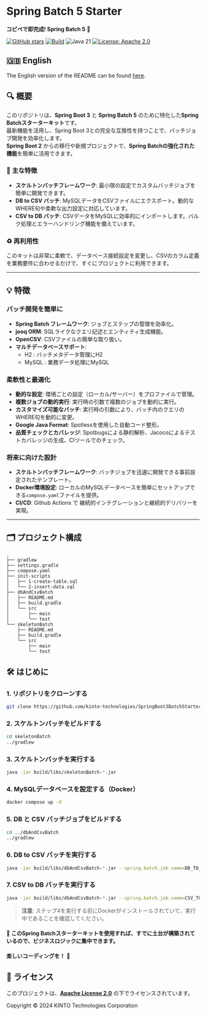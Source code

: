 # Spring Batch 5 Starter

**コピペで即完成! Spring Batch 5** 🚀

[![GitHub stars](https://img.shields.io/github/stars/KTC-YoheiMiyashita/SpringBoot3BatchStarter?style=social)](https://github.com/KTC-YoheiMiyashita/SpringBoot3BatchStarter/stargazers)
[![Build](https://github.com/kinto-technologies/SpringBoot3BatchStarter/actions/workflows/build.yml/badge.svg)](https://github.com/kinto-technologies/SpringBoot3BatchStarter/actions/workflows/build.yml)
![Java 21](https://img.shields.io/badge/Java-21%2B-blue)
[![License: Apache 2.0](https://img.shields.io/badge/License-Apache%202.0-CC2233.svg)](https://opensource.org/licenses/Apache-2.0)

## 🇬🇧 English

The English version of the README can be found [here](README.md).

## 🔍 概要

このリポジトリは、**Spring Boot 3** と **Spring Batch 5** のために特化した**Spring Batchスターターキット**です。  
最新機能を活用し、Spring Boot 3との完全な互換性を持つことで、バッチジョブ開発を効率化します。  
**Spring Boot 2** からの移行や新規プロジェクトで、**Spring Batchの強化された機能**を簡単に活用できます。

### 📝 主な特徴
- **スケルトンバッチフレームワーク**: 最小限の設定でカスタムバッチジョブを簡単に開発できます。
- **DB to CSV バッチ**: MySQLデータをCSVファイルにエクスポート。動的なWHERE句や柔軟な出力設定に対応しています。
- **CSV to DB バッチ**: CSVデータをMySQLに効率的にインポートします。バルク処理とエラーハンドリング機能を備えています。

### ♻️ 再利用性
このキットは非常に柔軟で、データベース接続設定を変更し、CSVのカラム定義を業務要件に合わせるだけで、すぐにプロジェクトに利用できます。

---



## 💡 特徴

### バッチ開発を簡単に
- **Spring Batch フレームワーク**: ジョブとステップの管理を効率化。
- **jooq ORM**: SQLライクなクエリ記述とエンティティ生成機能。
- **OpenCSV**: CSVファイルの簡単な取り扱い。
- **マルチデータベースサポート**:
  - H2 : バッチメタデータ管理にH2
  - MySQL : 業務データ処理にMySQL

### 柔軟性と最適化
- **動的な設定**: 環境ごとの設定（ローカル/サーバー）をプロファイルで管理。
- **複数ジョブの動的実行**: 実行時の引数で複数のジョブを動的に実行。
- **カスタマイズ可能なバッチ**: 実行時の引数により、バッチ内のクエリのWHERE句を動的に変更。
- **Google Java Format**: Spotlessを使用した自動コード整形。
- **品質チェックとカバレッジ**: Spotbugsによる静的解析、Jacocoによるテストカバレッジの生成、CIツールでのチェック。

### 将来に向けた設計
- **スケルトンバッチフレームワーク**: バッチジョブを迅速に開発できる事前設定されたテンプレート。
- **Docker環境設定**: ローカルのMySQLデータベースを簡単にセットアップできる`compose.yaml`ファイルを提供。
- **CI/CD**: Github Actions で 継続的インテグレーションと継続的デリバリーを実現。

---

## 🗂️ プロジェクト構成
```text
.
├── gradlew
├── settings.gradle
├── compose.yaml
├── init-scripts
│   ├── 1-create-table.sql
│   └── 2-insert-data.sql
├── dbAndCsvBatch
│   ├── README.md
│   ├── build.gradle
│   └── src
│       ├── main
│       └── test
└── skeletonBatch
    ├── README.md
    ├── build.gradle
    └── src
        ├── main
        └── test
```

## 🛠️ はじめに

### 1.	リポジトリをクローンする
```bash
git clone https://github.com/kinto-technologies/SpringBoot3BatchStarter.git
```

### 2. スケルトンバッチをビルドする
```bash
cd skeletonBatch
../gradlew
```

### 3. スケルトンバッチを実行する
```bash
java -jar build/libs/skeletonBatch-*.jar
```

### 4. MySQLデータベースを設定する（Docker）
```bash
docker compose up -d
```

### 5. DB と CSV バッチジョブをビルドする
```bash
cd ../dbAndCsvBatch
../gradlew
```

### 6. DB to CSV バッチを実行する
```bash
java -jar build/libs/dbAndCsvBatch-*.jar --spring.batch.job.name=DB_TO_CSV --spring.profiles.active=local
```

### 7. CSV to DB バッチを実行する
```bash
java -jar build/libs/dbAndCsvBatch-*.jar --spring.batch.job.name=CSV_TO_DB --spring.profiles.active=local
```

> **注意**: 	ステップ4を実行する前にDockerがインストールされていて、実行中であることを確認してください。


#### 🎉 このSpring Batchスターターキットを使用すれば、すでに土台が構築されているので、ビジネスロジックに集中できます。
**楽しいコーディングを！** 🚀

## 📄 ライセンス

このプロジェクトは、**[Apache License 2.0](https://www.apache.org/licenses/LICENSE-2.0)** の下でライセンスされています。

Copyright © 2024 KINTO Technologies Corporation
